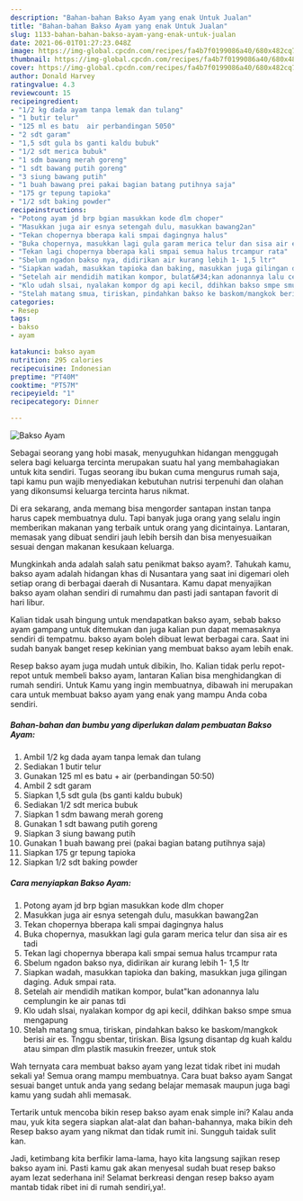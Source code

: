 ```yaml
---
description: "Bahan-bahan Bakso Ayam yang enak Untuk Jualan"
title: "Bahan-bahan Bakso Ayam yang enak Untuk Jualan"
slug: 1133-bahan-bahan-bakso-ayam-yang-enak-untuk-jualan
date: 2021-06-01T01:27:23.048Z
image: https://img-global.cpcdn.com/recipes/fa4b7f0199086a40/680x482cq70/bakso-ayam-foto-resep-utama.jpg
thumbnail: https://img-global.cpcdn.com/recipes/fa4b7f0199086a40/680x482cq70/bakso-ayam-foto-resep-utama.jpg
cover: https://img-global.cpcdn.com/recipes/fa4b7f0199086a40/680x482cq70/bakso-ayam-foto-resep-utama.jpg
author: Donald Harvey
ratingvalue: 4.3
reviewcount: 15
recipeingredient:
- "1/2 kg dada ayam tanpa lemak dan tulang"
- "1 butir telur"
- "125 ml es batu  air perbandingan 5050"
- "2 sdt garam"
- "1,5 sdt gula bs ganti kaldu bubuk"
- "1/2 sdt merica bubuk"
- "1 sdm bawang merah goreng"
- "1 sdt bawang putih goreng"
- "3 siung bawang putih"
- "1 buah bawang prei pakai bagian batang putihnya saja"
- "175 gr tepung tapioka"
- "1/2 sdt baking powder"
recipeinstructions:
- "Potong ayam jd brp bgian masukkan kode dlm choper"
- "Masukkan juga air esnya setengah dulu, masukkan bawang2an"
- "Tekan chopernya bberapa kali smpai dagingnya halus"
- "Buka chopernya, masukkan lagi gula garam merica telur dan sisa air es tadi"
- "Tekan lagi chopernya bberapa kali smpai semua halus trcampur rata"
- "Sbelum ngadon bakso nya, didirikan air kurang lebih 1- 1,5 ltr"
- "Siapkan wadah, masukkan tapioka dan baking, masukkan juga gilingan daging. Aduk smpai rata."
- "Setelah air mendidih matikan kompor, bulat&#34;kan adonannya lalu cemplungin ke air panas tdi"
- "Klo udah slsai, nyalakan kompor dg api kecil, ddihkan bakso smpe smua mengapung"
- "Stelah matang smua, tiriskan, pindahkan bakso ke baskom/mangkok berisi air es. Tnggu sbentar, tiriskan. Bisa lgsung disantap dg kuah kaldu atau simpan dlm plastik masukin freezer, untuk stok"
categories:
- Resep
tags:
- bakso
- ayam

katakunci: bakso ayam 
nutrition: 295 calories
recipecuisine: Indonesian
preptime: "PT40M"
cooktime: "PT57M"
recipeyield: "1"
recipecategory: Dinner

---
```



![Bakso Ayam](https://img-global.cpcdn.com/recipes/fa4b7f0199086a40/680x482cq70/bakso-ayam-foto-resep-utama.jpg)

Sebagai seorang yang hobi masak, menyuguhkan hidangan menggugah selera bagi keluarga tercinta merupakan suatu hal yang membahagiakan untuk kita sendiri. Tugas seorang ibu bukan cuma mengurus rumah saja, tapi kamu pun wajib menyediakan kebutuhan nutrisi terpenuhi dan olahan yang dikonsumsi keluarga tercinta harus nikmat.

Di era  sekarang, anda memang bisa mengorder santapan instan tanpa harus capek membuatnya dulu. Tapi banyak juga orang yang selalu ingin memberikan makanan yang terbaik untuk orang yang dicintainya. Lantaran, memasak yang dibuat sendiri jauh lebih bersih dan bisa menyesuaikan sesuai dengan makanan kesukaan keluarga. 



Mungkinkah anda adalah salah satu penikmat bakso ayam?. Tahukah kamu, bakso ayam adalah hidangan khas di Nusantara yang saat ini digemari oleh setiap orang di berbagai daerah di Nusantara. Kamu dapat menyajikan bakso ayam olahan sendiri di rumahmu dan pasti jadi santapan favorit di hari libur.

Kalian tidak usah bingung untuk mendapatkan bakso ayam, sebab bakso ayam gampang untuk ditemukan dan juga kalian pun dapat memasaknya sendiri di tempatmu. bakso ayam boleh dibuat lewat berbagai cara. Saat ini sudah banyak banget resep kekinian yang membuat bakso ayam lebih enak.

Resep bakso ayam juga mudah untuk dibikin, lho. Kalian tidak perlu repot-repot untuk membeli bakso ayam, lantaran Kalian bisa menghidangkan di rumah sendiri. Untuk Kamu yang ingin membuatnya, dibawah ini merupakan cara untuk membuat bakso ayam yang enak yang mampu Anda coba sendiri.

<!--inarticleads1-->

##### Bahan-bahan dan bumbu yang diperlukan dalam pembuatan Bakso Ayam:

1. Ambil 1/2 kg dada ayam tanpa lemak dan tulang
1. Sediakan 1 butir telur
1. Gunakan 125 ml es batu + air (perbandingan 50:50)
1. Ambil 2 sdt garam
1. Siapkan 1,5 sdt gula (bs ganti kaldu bubuk)
1. Sediakan 1/2 sdt merica bubuk
1. Siapkan 1 sdm bawang merah goreng
1. Gunakan 1 sdt bawang putih goreng
1. Siapkan 3 siung bawang putih
1. Gunakan 1 buah bawang prei (pakai bagian batang putihnya saja)
1. Siapkan 175 gr tepung tapioka
1. Siapkan 1/2 sdt baking powder




<!--inarticleads2-->

##### Cara menyiapkan Bakso Ayam:

1. Potong ayam jd brp bgian masukkan kode dlm choper
1. Masukkan juga air esnya setengah dulu, masukkan bawang2an
1. Tekan chopernya bberapa kali smpai dagingnya halus
1. Buka chopernya, masukkan lagi gula garam merica telur dan sisa air es tadi
1. Tekan lagi chopernya bberapa kali smpai semua halus trcampur rata
1. Sbelum ngadon bakso nya, didirikan air kurang lebih 1- 1,5 ltr
1. Siapkan wadah, masukkan tapioka dan baking, masukkan juga gilingan daging. Aduk smpai rata.
1. Setelah air mendidih matikan kompor, bulat&#34;kan adonannya lalu cemplungin ke air panas tdi
1. Klo udah slsai, nyalakan kompor dg api kecil, ddihkan bakso smpe smua mengapung
1. Stelah matang smua, tiriskan, pindahkan bakso ke baskom/mangkok berisi air es. Tnggu sbentar, tiriskan. Bisa lgsung disantap dg kuah kaldu atau simpan dlm plastik masukin freezer, untuk stok




Wah ternyata cara membuat bakso ayam yang lezat tidak ribet ini mudah sekali ya! Semua orang mampu membuatnya. Cara buat bakso ayam Sangat sesuai banget untuk anda yang sedang belajar memasak maupun juga bagi kamu yang sudah ahli memasak.

Tertarik untuk mencoba bikin resep bakso ayam enak simple ini? Kalau anda mau, yuk kita segera siapkan alat-alat dan bahan-bahannya, maka bikin deh Resep bakso ayam yang nikmat dan tidak rumit ini. Sungguh taidak sulit kan. 

Jadi, ketimbang kita berfikir lama-lama, hayo kita langsung sajikan resep bakso ayam ini. Pasti kamu gak akan menyesal sudah buat resep bakso ayam lezat sederhana ini! Selamat berkreasi dengan resep bakso ayam mantab tidak ribet ini di rumah sendiri,ya!.


